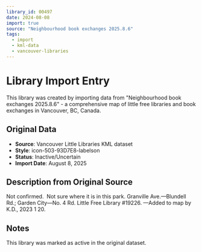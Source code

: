 ```yaml
---
library_id: 00497
date: 2024-08-08
import: true
source: "Neighbourhood book exchanges 2025.8.6"
tags:
  - import
  - kml-data
  - vancouver-libraries
---
```


# Library Import Entry

This library was created by importing data from "Neighbourhood book exchanges 2025.8.6" - a comprehensive map of little free libraries and book exchanges in Vancouver, BC, Canada.

## Original Data

- **Source**: Vancouver Little Libraries KML dataset
- **Style**: icon-503-93D7E8-labelson
- **Status**: Inactive/Uncertain
- **Import Date**: August 8, 2025

## Description from Original Source

Not confirmed.  Not sure where it is in this park.
Granville Ave.—Blundell Rd.; 
Garden City—No. 4 Rd.
Little Free Library #19226. 
—Added to map by K.D., 2023 1 20. 



## Notes

This library was marked as active in the original dataset.
